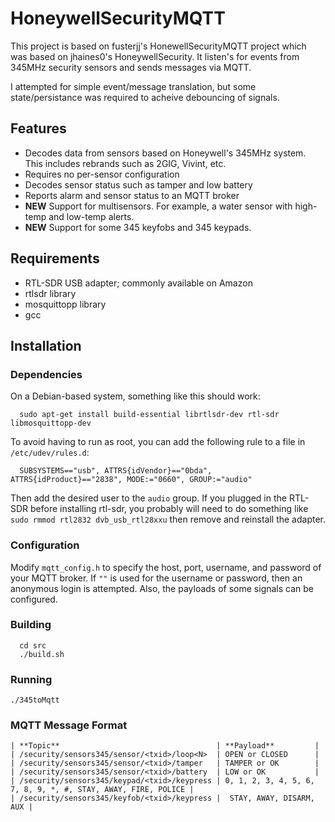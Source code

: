 # HoneywellSecurityMQTT

This project is based on fusterjj's HonewellSecurityMQTT project which was based on jhaines0's HoneywellSecurity.  It listen's for events from 345MHz security sensors and sends messages via MQTT.  

I attempted for simple event/message translation, but some state/persistance was required to acheive debouncing of signals.


## Features
 - Decodes data from sensors based on Honeywell's 345MHz system.  This includes rebrands such as 2GIG, Vivint, etc.
 - Requires no per-sensor configuration
 - Decodes sensor status such as tamper and low battery
 - Reports alarm and sensor status to an MQTT broker
 - **NEW** Support for multisensors.  For example, a water sensor with high-temp and low-temp alerts.
 - **NEW** Support for some 345 keyfobs and 345 keypads.

## Requirements
 - RTL-SDR USB adapter; commonly available on Amazon
 - rtlsdr library
 - mosquittopp library
 - gcc

## Installation
### Dependencies
On a Debian-based system, something like this should work:
```
  sudo apt-get install build-essential librtlsdr-dev rtl-sdr libmosquittopp-dev
```

To avoid having to run as root, you can add the following rule to a file in `/etc/udev/rules.d`:
```
  SUBSYSTEMS=="usb", ATTRS{idVendor}=="0bda", ATTRS{idProduct}=="2838", MODE:="0660", GROUP:="audio"
```

Then add the desired user to the `audio` group.
If you plugged in the RTL-SDR before installing rtl-sdr, you probably will need to do something like `sudo rmmod rtl2832 dvb_usb_rtl28xxu` then remove and reinstall the adapter.

### Configuration
Modify `mqtt_config.h` to specify the host, port, username, and password of your MQTT broker.  If `""` is used for the username or password, then an anonymous login is attempted.  Also, the payloads of some signals can be configured.

### Building
```
  cd src
  ./build.sh
```

### Running
  `./345toMqtt`

### MQTT Message Format
```
| **Topic**                                   | **Payload**         |
| /security/sensors345/sensor/<txid>/loop<N>  | OPEN or CLOSED      |
| /security/sensors345/sensor/<txid>/tamper   | TAMPER or OK        |
| /security/sensors345/sensor/<txid>/battery  | LOW or OK           |
| /security/sensors345/keypad/<txid>/keypress | 0, 1, 2, 3, 4, 5, 6, 7, 8, 9, *, #, STAY, AWAY, FIRE, POLICE |
| /security/sensors345/keyfob/<txid>/keypress |  STAY, AWAY, DISARM, AUX |

```
